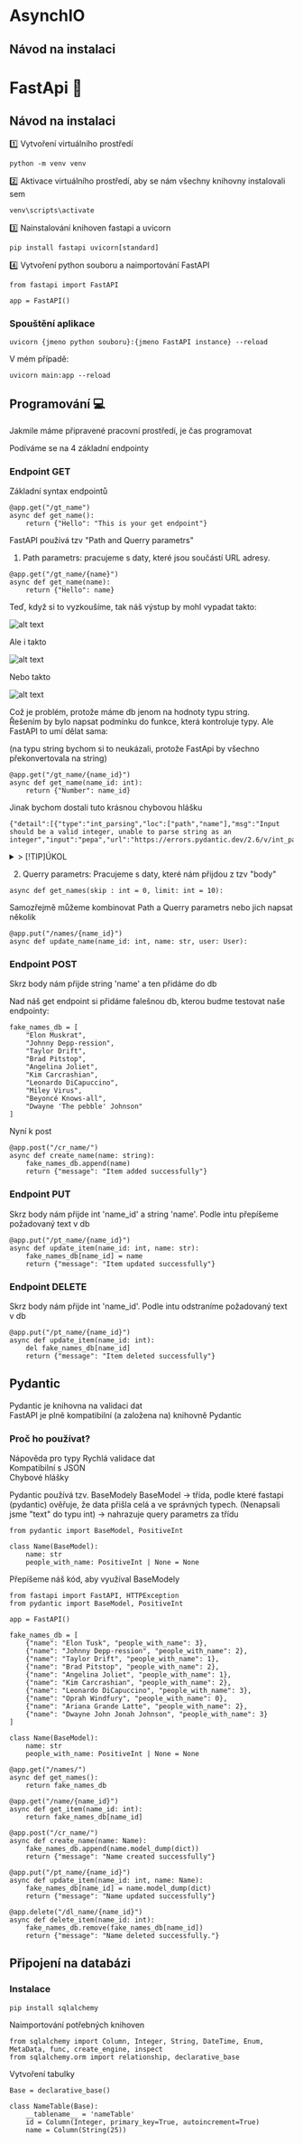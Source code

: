 # AsynchIO
## Návod na instalaci


# FastApi :runner:
## Návod na instalaci

:one: Vytvoření virtuálního prostředí
```
python -m venv venv
```

:two: Aktivace virtuálního prostředí, aby se nám všechny knihovny instalovali sem
```
venv\scripts\activate
```

:three: Nainstalování knihoven fastapi a uvicorn
```
pip install fastapi uvicorn[standard]
```

:four: Vytvoření python souboru a naimportování FastAPI
```
from fastapi import FastAPI

app = FastAPI()
```

### Spouštění aplikace
```
uvicorn {jmeno python souboru}:{jmeno FastAPI instance} --reload
```
V mém případě: 
```
uvicorn main:app --reload
```

## Programování :computer:
Jakmile máme připravené pracovní prostředí, je čas programovat

Podíváme se na 4 základní endpointy
### Endpoint GET
Základní syntax endpointů
```
@app.get("/gt_name")
async def get_name():
    return {"Hello": "This is your get endpoint"}
```

FastAPI používá tzv "Path and Querry parametrs"

1. Path parametrs: pracujeme s daty, které jsou součástí URL adresy.  
```
@app.get("/gt_name/{name}")
async def get_name(name):
    return {"Hello": name}
```

Teď, když si to vyzkoušíme, tak náš výstup by mohl vypadat takto:

![alt text](code/app/img/get_pepa.png)

Ale i takto

![alt text](code/app/img/get_5.png)

Nebo takto

![alt text](code/app/img/get_ujep.png)

Což je problém, protože máme db jenom na hodnoty typu string.  
Řešením by bylo napsat podmínku do funkce, která kontroluje typy. Ale FastAPI to umí dělat sama:

(na typu string bychom si to neukázali, protože FastApi by všechno překonvertovala na string)
```
@app.get("/gt_name/{name_id}")
async def get_name(name_id: int):
    return {"Number": name_id}
```

Jinak bychom dostali tuto krásnou chybovou hlášku
```
{"detail":[{"type":"int_parsing","loc":["path","name"],"msg":"Input should be a valid integer, unable to parse string as an integer","input":"pepa","url":"https://errors.pydantic.dev/2.6/v/int_parsing"}]}
```
<details>
<summary>> [!TIP]ÚKOL </summary>
Pod tento endpoint si zkopírujte tento:
```
@app.get("/gt_name/5")
async def get_name():
    return {"Number": "Vymysli si něco"}
```
Jaký return to vrátí?
</details>


2. Querry parametrs: Pracujeme s daty, které nám přijdou z tzv "body"
```
async def get_names(skip : int = 0, limit: int = 10):
```

Samozřejmě můžeme kombinovat Path a Querry parametrs nebo jich napsat několik
```
@app.put("/names/{name_id}")
async def update_name(name_id: int, name: str, user: User):
```
### Endpoint POST
Skrz body nám přijde string 'name' a ten přidáme do db

Nad náš get endpoint si přidáme falešnou db, kterou budme testovat naše endpointy:
```
fake_names_db = [
    "Elon Muskrat",
    "Johnny Depp-ression",
    "Taylor Drift",
    "Brad Pitstop",
    "Angelina Joliet",
    "Kim Carcrashian",
    "Leonardo DiCapuccino",
    "Miley Virus",
    "Beyoncé Knows-all",
    "Dwayne 'The pebble' Johnson"
]
```

Nyní k post
```
@app.post("/cr_name/")
async def create_name(name: string):
    fake_names_db.append(name)
    return {"message": "Item added successfully"}
```
### Endpoint PUT
Skrz body nám přijde int 'name_id' a string 'name'. Podle intu přepíšeme požadovaný text v db
```
@app.put("/pt_name/{name_id}")
async def update_item(name_id: int, name: str):
    fake_names_db[name_id] = name
    return {"message": "Item updated successfully"}
```
### Endpoint DELETE
Skrz body nám přijde int 'name_id'. Podle intu odstraníme požadovaný text v db
```
@app.put("/pt_name/{name_id}")
async def update_item(name_id: int):
    del fake_names_db[name_id]
    return {"message": "Item deleted successfully"}
```

## Pydantic
 Pydantic je knihovna na validaci dat  
 FastAPI je plně kompatibilní (a založena na) knihovně Pydantic
 
### Proč ho používat?

 Nápověda pro typy 
 Rychlá validace dat  
 Kompatibilní s JSON  
 Chybové hlášky  

 Pydantic používá tzv. BaseModely
 BaseModel -> třída, podle které fastapi (pydantic) ověřuje, že data přišla celá a ve správných typech. (Nenapsali jsme "text" do typu int)
           -> nahrazuje query parametrs za třídu
```
from pydantic import BaseModel, PositiveInt

class Name(BaseModel):
    name: str  
    people_with_name: PositiveInt | None = None
```

Přepíšeme náš kód, aby využíval BaseModely

```
from fastapi import FastAPI, HTTPException
from pydantic import BaseModel, PositiveInt

app = FastAPI()

fake_names_db = [
    {"name": "Elon Tusk", "people_with_name": 3},
    {"name": "Johnny Depp-ression", "people_with_name": 2},
    {"name": "Taylor Drift", "people_with_name": 1},
    {"name": "Brad Pitstop", "people_with_name": 2},
    {"name": "Angelina Joliet", "people_with_name": 1},
    {"name": "Kim Carcrashian", "people_with_name": 2},
    {"name": "Leonardo DiCapuccino", "people_with_name": 3},
    {"name": "Oprah Windfury", "people_with_name": 0},
    {"name": "Ariana Grande Latte", "people_with_name": 2},
    {"name": "Dwayne John Jonah Johnson", "people_with_name": 3}
]

class Name(BaseModel):
    name: str  
    people_with_name: PositiveInt | None = None

@app.get("/names/")
async def get_names():
    return fake_names_db

@app.get("/name/{name_id}")
async def get_item(name_id: int):
    return fake_names_db[name_id]

@app.post("/cr_name/")
async def create_name(name: Name):
    fake_names_db.append(name.model_dump(dict))
    return {"message": "Name created successfully"}

@app.put("/pt_name/{name_id}")
async def update_item(name_id: int, name: Name):
    fake_names_db[name_id] = name.model_dump(dict)
    return {"message": "Name updated successfully"}

@app.delete("/dl_name/{name_id}")
async def delete_item(name_id: int):
    fake_names_db.remove(fake_names_db[name_id])
    return {"message": "Name deleted successfully."}
```

## Připojení na databázi

### Instalace
```
pip install sqlalchemy
```

Naimportování potřebných knihoven

```
from sqlalchemy import Column, Integer, String, DateTime, Enum, MetaData, func, create_engine, inspect
from sqlalchemy.orm import relationship, declarative_base
```

Vytvoření tabulky

```
Base = declarative_base()

class NameTable(Base):
	__tablename__ = 'nameTable'
	id = Column(Integer, primary_key=True, autoincrement=True)
    name = Column(String(25))
```